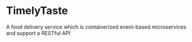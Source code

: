 # TimelyTaste
A food delivery service which is containerized event-based microservices and support a RESTful API 
